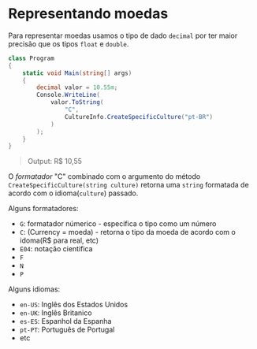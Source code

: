 # Representando moedas

Para representar moedas usamos o tipo de dado `decimal` por ter maior precisão que os tipos `float` e `double`.  

```c#
class Program
{
    static void Main(string[] args)
    {
        decimal valor = 10.55m;
        Console.WriteLine(
            valor.ToString(
                "C", 
                CultureInfo.CreateSpecificCulture("pt-BR")
            )
        );
    }
}
```
> Output: R$ 10,55

O _formatador_ "C" combinado com o argumento do método `CreateSpecificCulture(string culture)` retorna uma `string` formatada de acordo com o idioma(`culture`) passado.

Alguns formatadores:
- `G`: formatador númerico - especifica o tipo como um número
- `C`: (Currency = moeda) - retorna o tipo da moeda de acordo com o idoma(R$ para real, etc)
- `E04`: notação cientifica
- `F`
- `N`
- `P`

Alguns idiomas:
- `en-US`: Inglês dos Estados Unidos
- `en-UK`: Inglês Britanico
- `es-ES`: Espanhol da Espanha
- `pt-PT`: Português de Portugal
- etc
